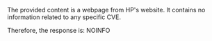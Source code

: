 The provided content is a webpage from HP's website. It contains no information related to any specific CVE.

Therefore, the response is:
NOINFO